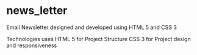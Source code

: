 # news_letter

Email Newsletter designed and developed using HTML 5 and CSS 3

Technologies uses
HTML 5 for Project Structure
CSS 3 for Project design and responsiveness
